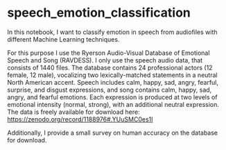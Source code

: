 # speech_emotion_classification
In this notebook, I want to classify emotion in speech from audiofiles with different Machine Learning techniques.

For this purpose I use the Ryerson Audio-Visual Database of Emotional Speech and Song (RAVDESS). 
I only use the speech audio data, that consists of 1440 files. 
The database contains 24 professional actors (12 female, 12 male), 
vocalizing two lexically-matched statements in a neutral North American accent. 
Speech includes calm, happy, sad, angry, fearful, surprise, and disgust expressions, 
and song contains calm, happy, sad, angry, and fearful emotions. 
Each expression is produced at two levels of emotional intensity (normal, strong), 
with an additional neutral expression.
The data is freely available for download here:
https://zenodo.org/record/1188976#.YUuSMC0es1I

Additionally, I provide a small survey on human accuracy on the database for download.

